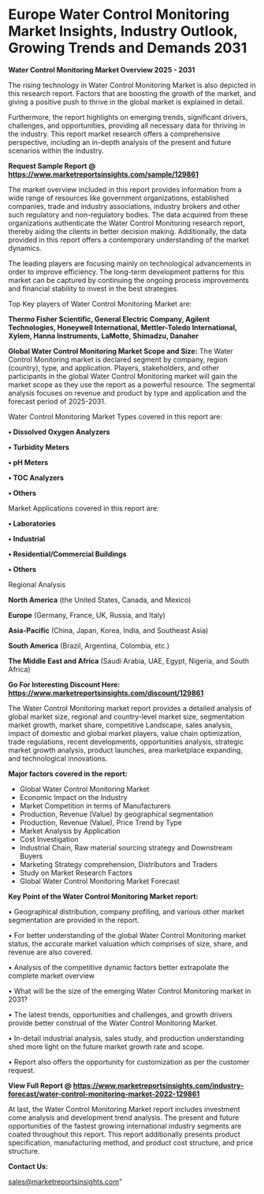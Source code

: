# Europe Water Control Monitoring Market Insights, Industry Outlook, Growing Trends and Demands 2031

<Strong> Water Control Monitoring Market Overview 2025 - 2031</strong>

The rising technology in Water Control Monitoring Market is also depicted in this research report. Factors that are boosting the growth of the market, and giving a positive push to thrive in the global market is explained in detail.

Furthermore, the report highlights on emerging trends, significant drivers, challenges, and opportunities, providing all necessary data for thriving in the industry. This report market research offers a comprehensive perspective, including an in-depth analysis of the present and future scenarios within the industry.

<strong>Request Sample Report @ <a href=https://www.marketreportsinsights.com/sample/129861>https://www.marketreportsinsights.com/sample/129861</a></strong>

The market overview included in this report provides information from a wide range of resources like government organizations, established companies, trade and industry associations, industry brokers and other such regulatory and non-regulatory bodies. The data acquired from these organizations authenticate the Water Control Monitoring research report, thereby aiding the clients in better decision making. Additionally, the data provided in this report offers a contemporary understanding of the market dynamics.

The leading players are focusing mainly on technological advancements in order to improve efficiency. The long-term development patterns for this market can be captured by continuing the ongoing process improvements and financial stability to invest in the best strategies.

Top Key players of Water Control Monitoring Market are:

<strong>Thermo Fisher Scientific, General Electric Company, Agilent Technologies, Honeywell International, Mettler-Toledo International, Xylem, Hanna Instruments, LaMotte, Shimadzu, Danaher</strong>

<strong><b>Global Water Control Monitoring Market Scope and Size:</b></strong>
The Water Control Monitoring market is declared segment by company, region (country), type, and application. Players, stakeholders, and other participants in the global Water Control Monitoring market will gain the market scope as they use the report as a powerful resource. The segmental analysis focuses on revenue and product by type and application and the forecast period of 2025-2031.

Water Control Monitoring Market Types covered in this report are:

<strong>• Dissolved Oxygen Analyzers

• Turbidity Meters

• pH Meters

• TOC Analyzers

• Others</strong>

Market Applications covered in this report are:

<strong>• Laboratories

• Industrial

• Residential/Commercial Buildings

• Others</strong> 

Regional Analysis

<strong>North America</strong> (the United States, Canada, and Mexico)

<strong>Europe</strong> (Germany, France, UK, Russia, and Italy)

<strong>Asia-Pacific</strong> (China, Japan, Korea, India, and Southeast Asia)

<strong>South America</strong> (Brazil, Argentina, Colombia, etc.)

<strong>The Middle East and Africa</strong> (Saudi Arabia, UAE, Egypt, Nigeria, and South Africa)

<strong>Go For Interesting Discount Here: <a href=https://www.marketreportsinsights.com/discount/129861>https://www.marketreportsinsights.com/discount/129861</a></strong>

The Water Control Monitoring market report provides a detailed analysis of global market size, regional and country-level market size, segmentation market growth, market share, competitive Landscape, sales analysis, impact of domestic and global market players, value chain optimization, trade regulations, recent developments, opportunities analysis, strategic market growth analysis, product launches, area marketplace expanding, and technological innovations.

<strong><b>Major factors covered in the report:</b></strong>
<ul>
  <li>Global Water Control Monitoring Market </li>
  <li>Economic Impact on the Industry</li>
  <li>Market Competition in terms of Manufacturers</li>
  <li>Production, Revenue (Value) by geographical segmentation</li>
  <li>Production, Revenue (Value), Price Trend by Type</li>
  <li>Market Analysis by Application</li>
  <li>Cost Investigation</li>
  <li>Industrial Chain, Raw material sourcing strategy and Downstream Buyers</li>
  <li>Marketing Strategy comprehension, Distributors and Traders</li>
  <li>Study on Market Research Factors</li>
  <li>Global Water Control Monitoring Market Forecast</li>
</ul>

<strong><b>Key Point of the Water Control Monitoring Market report:</b></strong>

• Geographical distribution, company profiling, and various other market segmentation are provided in the report.

• For better understanding of the global Water Control Monitoring market status, the accurate market valuation which comprises of size, share, and revenue are also covered.

• Analysis of the competitive dynamic factors better extrapolate the complete market overview

• What will be the size of the emerging Water Control Monitoring market in 2031?

• The latest trends, opportunities and challenges, and growth drivers provide better construal of the Water Control Monitoring Market.

• In-detail industrial analysis, sales study, and production understanding shed more light on the future market growth rate and scope.

• Report also offers the opportunity for customization as per the customer request.

<strong><b>View Full Report @ <a href=https://www.marketreportsinsights.com/industry-forecast/water-control-monitoring-market-2022-129861>https://www.marketreportsinsights.com/industry-forecast/water-control-monitoring-market-2022-129861</a></b></strong>


At last, the Water Control Monitoring Market report includes investment come analysis and development trend analysis. The present and future opportunities of the fastest growing international industry segments are coated throughout this report. This report additionally presents product specification, manufacturing method, and product cost structure, and price structure.

<strong>Contact Us:</strong>

sales@marketreportsinsights.com"
